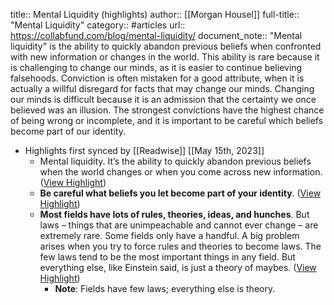 title:: Mental Liquidity (highlights)
author:: [[Morgan Housel]]
full-title:: "Mental Liquidity"
category:: #articles
url:: https://collabfund.com/blog/mental-liquidity/
document_note:: "Mental liquidity" is the ability to quickly abandon previous beliefs when confronted with new information or changes in the world. This ability is rare because it is challenging to change our minds, as it is easier to continue believing falsehoods. Conviction is often mistaken for a good attribute, when it is actually a willful disregard for facts that may change our minds. Changing our minds is difficult because it is an admission that the certainty we once believed was an illusion. The strongest convictions have the highest chance of being wrong or incomplete, and it is important to be careful which beliefs become part of our identity.

- Highlights first synced by [[Readwise]] [[May 15th, 2023]]
	- Mental liquidity. It’s the ability to quickly abandon previous beliefs when the world changes or when you come across new information. ([View Highlight](https://read.readwise.io/read/01gzq2gjsch2rz29atch8s4znh))
	- **Be careful what beliefs you let become part of your identity**. ([View Highlight](https://read.readwise.io/read/01gzq2h52w66s6s79jg6my4vnz))
	- **Most fields have lots of rules, theories, ideas, and hunches**. But laws – things that are unimpeachable and cannot ever change – are extremely rare. Some fields only have a handful. A big problem arises when you try to force rules and theories to become laws. The few laws tend to be the most important things in any field. But everything else, like Einstein said, is just a theory of maybes. ([View Highlight](https://read.readwise.io/read/01gzq2he0vvrzd6td8eeh303sp))
		- **Note**: Fields have few laws; everything else is theory.